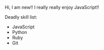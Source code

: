 Hi, I am new!!  I really really enjoy JavaScript!!

Deadly skill list:
* JavaScript
* Python
* Ruby
* Git

